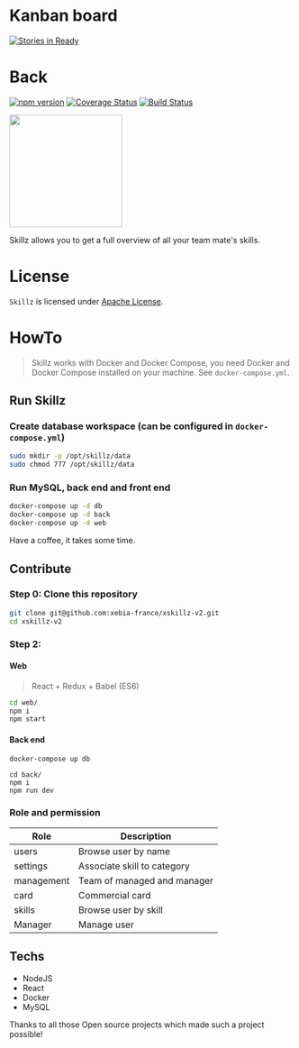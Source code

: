 # Kanban board

[![Stories in Ready](https://badge.waffle.io/xebia-france/xskillz-v2.png?label=ready&title=Ready)](https://waffle.io/xebia-france/xskillz-v2)

# Back

[![npm version](https://badge.fury.io/js/npm.svg)](https://badge.fury.io/js/npm) [![Coverage Status](https://coveralls.io/repos/github/xebia-france/xskillz-v2/badge.svg?branch=master)](https://coveralls.io/github/xebia-france/xskillz-v2?branch=master) [![Build Status](https://travis-ci.org/xebia-france/xskillz-v2.svg?branch=master)](https://travis-ci.org/xebia-france/xskillz-v2)

<img src="web/images/logo.png" height="200px"/>

Skillz allows you to get a full overview of all your team mate's skills.

# License

`Skillz` is licensed under [Apache License](http://www.apache.org/licenses/LICENSE-2.0).

# HowTo

> Skillz works with Docker and Docker Compose, you need Docker and Docker Compose installed on your machine. See `docker-compose.yml`.

## Run Skillz

### Create database workspace (can be configured in `docker-compose.yml`)

```bash
sudo mkdir -p /opt/skillz/data
sudo chmod 777 /opt/skillz/data
```

### Run MySQL, back end and front end

```bash
docker-compose up -d db
docker-compose up -d back
docker-compose up -d web
```

Have a coffee, it takes some time.

## Contribute

### Step 0: Clone this repository

```bash
git clone git@github.com:xebia-france/xskillz-v2.git
cd xskillz-v2
```

### Step 2:

#### Web

> React + Redux + Babel (ES6)

```bash
cd web/
npm i
npm start
```

#### Back end

```
docker-compose up db
```

```
cd back/
npm i
npm run dev
```

### Role and permission

|Role|Description|
|----|-----------|
|users|Browse user by name|
|settings|Associate skill to category|
|management|Team of managed and manager|
|card|Commercial card|
|skills|Browse user by skill|
|Manager|Manage user|

## Techs

* NodeJS
* React
* Docker
* MySQL

Thanks to all those Open source projects which made such a project possible!
